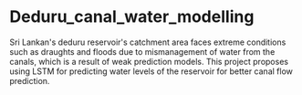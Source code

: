 # Deduru_canal_water_modelling
Sri Lankan's deduru reservoir's catchment area faces extreme conditions such as draughts and floods due to mismanagement of water from the canals, which is a result of weak prediction models. This project proposes using LSTM for predicting water levels of the reservoir for better canal flow prediction.
